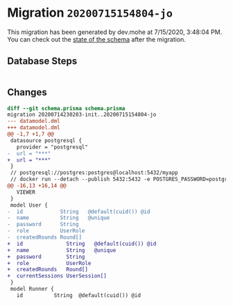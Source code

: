 # Migration `20200715154804-jo`

This migration has been generated by dev.mohe at 7/15/2020, 3:48:04 PM.
You can check out the [state of the schema](./schema.prisma) after the migration.

## Database Steps

```sql

```

## Changes

```diff
diff --git schema.prisma schema.prisma
migration 20200714230203-init..20200715154804-jo
--- datamodel.dml
+++ datamodel.dml
@@ -1,7 +1,7 @@
 datasource postgresql {
   provider = "postgresql"
-  url = "***"
+  url = "***"
 }
 // postgresql://postgres:postgres@localhost:5432/myapp
 // docker run --detach --publish 5432:5432 -e POSTGRES_PASSWORD=postgres --name postgres postgres:10.12
@@ -16,13 +16,14 @@
   VIEWER
 }
 model User {
-  id            String   @default(cuid()) @id
-  name          String   @unique
-  password      String
-  role          UserRole
-  createdRounds Round[]
+  id              String   @default(cuid()) @id
+  name            String   @unique
+  password        String
+  role            UserRole
+  createdRounds   Round[]
+  currentSessions UserSession[]
 }
 model Runner {
   id          String  @default(cuid()) @id
```


